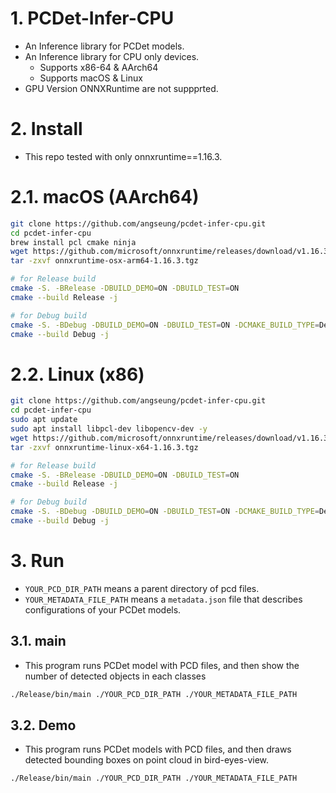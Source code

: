 # 1. PCDet-Infer-CPU

- An Inference library for PCDet models.
- An Inference library for CPU only devices.
    - Supports x86-64 & AArch64
    - Supports macOS & Linux
- GPU Version ONNXRuntime are not suppprted.

# 2. Install

- This repo tested with only onnxruntime==1.16.3.

# 2.1. macOS (AArch64)

```bash
git clone https://github.com/angseung/pcdet-infer-cpu.git
cd pcdet-infer-cpu
brew install pcl cmake ninja
wget https://github.com/microsoft/onnxruntime/releases/download/v1.16.3/onnxruntime-osx-arm64-1.16.3.tgz
tar -zxvf onnxruntime-osx-arm64-1.16.3.tgz

# for Release build
cmake -S. -BRelease -DBUILD_DEMO=ON -DBUILD_TEST=ON
cmake --build Release -j

# for Debug build
cmake -S. -BDebug -DBUILD_DEMO=ON -DBUILD_TEST=ON -DCMAKE_BUILD_TYPE=Debug
cmake --build Debug -j
```

# 2.2. Linux (x86)

```bash
git clone https://github.com/angseung/pcdet-infer-cpu.git
cd pcdet-infer-cpu
sudo apt update
sudo apt install libpcl-dev libopencv-dev -y
wget https://github.com/microsoft/onnxruntime/releases/download/v1.16.3/onnxruntime-linux-x64-1.16.3.tgz
tar -zxvf onnxruntime-linux-x64-1.16.3.tgz

# for Release build
cmake -S. -BRelease -DBUILD_DEMO=ON -DBUILD_TEST=ON
cmake --build Release -j

# for Debug build
cmake -S. -BDebug -DBUILD_DEMO=ON -DBUILD_TEST=ON -DCMAKE_BUILD_TYPE=Debug
cmake --build Debug -j
```

# 3. Run

- `YOUR_PCD_DIR_PATH` means a parent directory of pcd files.
- `YOUR_METADATA_FILE_PATH` means a `metadata.json` file that describes configurations of your PCDet models.

## 3.1. main

- This program runs PCDet model with PCD files, and then show the number of detected objects in each classes

```bash
./Release/bin/main ./YOUR_PCD_DIR_PATH ./YOUR_METADATA_FILE_PATH
```

## 3.2. Demo

- This program runs PCDet models with PCD files, and then draws detected bounding boxes on point cloud in
  bird-eyes-view.

```bash
./Release/bin/main ./YOUR_PCD_DIR_PATH ./YOUR_METADATA_FILE_PATH
```